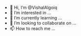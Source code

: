 - 👋 Hi, I’m @VishalAlgoiq
- 👀 I’m interested in ...
- 🌱 I’m currently learning ...
- 💞️ I’m looking to collaborate on ...
- 📫 How to reach me ...

<!---
VishalAlgoiq/VishalAlgoiq is a ✨ special ✨ repository because its `README.md` (this file) appears on your GitHub profile.
You can click the Preview link to take a look at your changes.
--->
